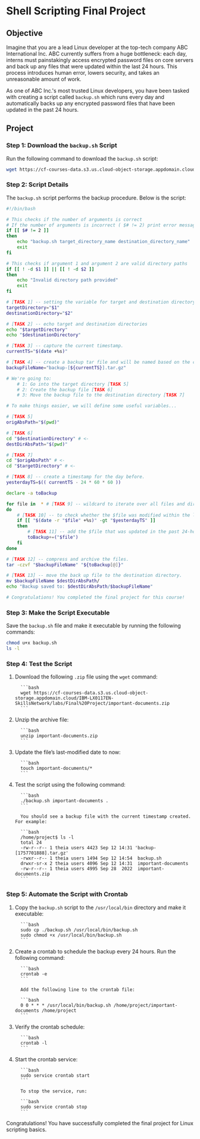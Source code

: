 # Shell Scripting Final Project

## Objective

Imagine that you are a lead Linux developer at the top-tech company ABC International Inc. ABC currently suffers from a huge bottleneck: each day, interns must painstakingly access encrypted password files on core servers and back up any files that were updated within the last 24 hours. This process introduces human error, lowers security, and takes an unreasonable amount of work.

As one of ABC Inc.'s most trusted Linux developers, you have been tasked with creating a script called `backup.sh` which runs every day and automatically backs up any encrypted password files that have been updated in the past 24 hours.

## Project

### Step 1: Download the `backup.sh` Script

Run the following command to download the `backup.sh` script:

```bash
wget https://cf-courses-data.s3.us.cloud-object-storage.appdomain.cloud/pWN3kO2yWEuKMvYJdcLPQg/backup.sh
```

### Step 2: Script Details

The `backup.sh` script performs the backup procedure. Below is the script:

```sh 
#!/bin/bash

# This checks if the number of arguments is correct
# If the number of arguments is incorrect ( $# != 2) print error message and exit
if [[ $# != 2 ]]
then
    echo "backup.sh target_directory_name destination_directory_name"
    exit
fi

# This checks if argument 1 and argument 2 are valid directory paths
if [[ ! -d $1 ]] || [[ ! -d $2 ]]
then
    echo "Invalid directory path provided"
    exit
fi

# [TASK 1] -- setting the variable for target and destination directory.
targetDirectory="$1"
destinationDirectory="$2"

# [TASK 2] -- echo target and destination directories
echo "$targetDirectory"
echo "$destinationDirectory"

# [TASK 3] -- capture the current timestamp.
currentTS="$(date +%s)"

# [TASK 4] -- create a backup tar file and will be named based on the current timestamp.
backupFileName="backup-[${currentTS}].tar.gz"

# We're going to:
    # 1: Go into the target directory [TASK 5]
    # 2: Create the backup file [TASK 6]
    # 3: Move the backup file to the destination directory [TASK 7]

# To make things easier, we will define some useful variables...

# [TASK 5]
origAbsPath="$(pwd)"

# [TASK 6]
cd "$destinationDirectory" # <-
destDirAbsPath="$(pwd)"

# [TASK 7]
cd "$origAbsPath" # <-
cd "$targetDirectory" # <-

# [TASK 8] -- create a timestamp for the day before.
yesterdayTS=$(( currentTS - 24 * 60 * 60 ))

declare -a toBackup

for file in  * # [TASK 9] -- wildcard to iterate over all files and directories in the current folder.
do
    # [TASK 10] -- to check whether the $file was modified within the last 24 hours.
    if [[ "$(date -r "$file" +%s)" -gt "$yesterdayTS" ]]
    then
        # [TASK 11] -- add the $file that was updated in the past 24-hours to the toBackup array.
        toBackup+=("$file")
    fi
done

# [TASK 12] -- compress and archive the files.
tar -czvf "$backupFileName" "${toBackup[@]}"

# [TASK 13] -- move the back up file to the destination directory.
mv $backupFileName $destDirAbsPath/
echo "Backup saved to: $destDirAbsPath/$backupFileName"

# Congratulations! You completed the final project for this course!

```

### Step 3: Make the Script Executable

Save the `backup.sh` file and make it executable by running the following commands:

```bash
chmod u+x backup.sh
ls -l
```

### Step 4: Test the Script

1. Download the following `.zip` file using the `wget` command:

         ```bash
         wget https://cf-courses-data.s3.us.cloud-object-storage.appdomain.cloud/IBM-LX0117EN-SkillsNetwork/labs/Final%20Project/important-documents.zip
         ```

2. Unzip the archive file:

         ```bash
         unzip important-documents.zip
         ```

3. Update the file’s last-modified date to now:

         ```bash
         touch important-documents/*
         ```

4. Test the script using the following command:

         ```bash
         ./backup.sh important-documents .
         ```

         You should see a backup file with the current timestamp created. For example:

         ```bash
         /home/project$ ls -l
         total 24
         -rw-r--r-- 1 theia users 4423 Sep 12 14:31 'backup-[1757701888].tar.gz'
         -rwxr--r-- 1 theia users 1494 Sep 12 14:54  backup.sh
         drwxr-sr-x 2 theia users 4096 Sep 12 14:31  important-documents
         -rw-r--r-- 1 theia users 4995 Sep 28  2022  important-documents.zip
         ```

### Step 5: Automate the Script with Crontab

1. Copy the `backup.sh` script to the `/usr/local/bin` directory and make it executable:

         ```bash
         sudo cp ./backup.sh /usr/local/bin/backup.sh
         sudo chmod +x /usr/local/bin/backup.sh
         ```

2. Create a crontab to schedule the backup every 24 hours. Run the following command:

         ```bash
         crontab -e
         ```

         Add the following line to the crontab file:

         ```bash
         0 0 * * * /usr/local/bin/backup.sh /home/project/important-documents /home/project
         ```

3. Verify the crontab schedule:

         ```bash
         crontab -l
         ```

4. Start the crontab service:

         ```bash
         sudo service crontab start
         ```

         To stop the service, run:

         ```bash
         sudo service crontab stop
         ```

Congratulations! You have successfully completed the final project for Linux scripting basics.